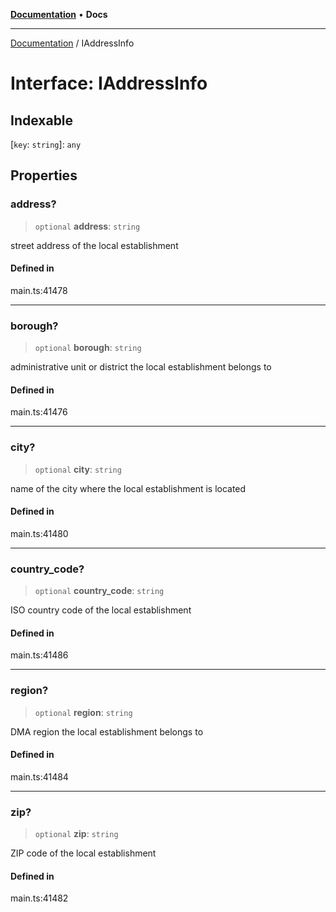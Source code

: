 [**Documentation**](../README.md) • **Docs**

***

[Documentation](../globals.md) / IAddressInfo

# Interface: IAddressInfo

## Indexable

 \[`key`: `string`\]: `any`

## Properties

### address?

> `optional` **address**: `string`

street address of the local establishment

#### Defined in

main.ts:41478

***

### borough?

> `optional` **borough**: `string`

administrative unit or district the local establishment belongs to

#### Defined in

main.ts:41476

***

### city?

> `optional` **city**: `string`

name of the city where the local establishment is located

#### Defined in

main.ts:41480

***

### country\_code?

> `optional` **country\_code**: `string`

ISO country code of the local establishment

#### Defined in

main.ts:41486

***

### region?

> `optional` **region**: `string`

DMA region the local establishment belongs to

#### Defined in

main.ts:41484

***

### zip?

> `optional` **zip**: `string`

ZIP code of the local establishment

#### Defined in

main.ts:41482
